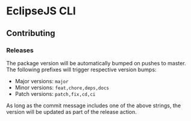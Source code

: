 # EclipseJS CLI

## Contributing

### Releases

The package version will be automatically bumped on pushes to master. The following
prefixes will trigger respective version bumps:

-   Major versions: `major`
-   Minor versions: `feat,chore,deps,docs`
-   Patch versions: `patch,fix,cd,ci`

As long as the commit message includes one of the above strings, the version will be updated as part of the release action.
